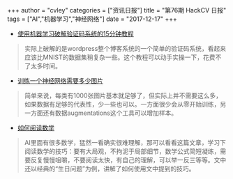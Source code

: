 +++
author = "cvley"
categories = ["资讯日报"]
title = "第76期 HackCV 日报"
tags = ["AI","机器学习","神经网络"]
date = "2017-12-17"
+++

- [使用机器学习破解验证码系统的15分钟教程](https://medium.com/@ageitgey/how-to-break-a-captcha-system-in-15-minutes-with-machine-learning-dbebb035a710?from=hackcv&hmsr=hackcv.com&utm_medium=hackcv.com&utm_source=hackcv.com)

> 实际上破解的是wordpress整个博客系统的一个简单的验证码系统，看起来应该比MNIST的数据集稍复杂一些。这个教程可以动手实操一下，花费不了太多时间。

- [训练一个神经网络需要多少图片](https://petewarden.com/2017/12/14/how-many-images-do-you-need-to-train-a-neural-network/?from=hackcv&hmsr=hackcv.com&utm_medium=hackcv.com&utm_source=hackcv.com)

> 简单来说，每类有1000张图片基本就足够了，但实际上并不需要这么多，如果数据有足够的代表性，少一些也可以。一方面很少会从零开始训练，另一方面还有数据augmentations这个工具可以增加样本。

- [如何阅读数学](http://www.people.vcu.edu/~dcranston/490/handouts/math-read.html?from=hackcv&hmsr=hackcv.com&utm_medium=hackcv.com&utm_source=hackcv.com)

> AI里面有很多数学，猛然一看确实很难理解，那可以看看这篇文章，学习下阅读数学的技巧：要有大局观，不拘泥于局部细节，数学公式简短凝练，需要反复慢慢咀嚼，不要阅读太快，有自己的理解，可以举一反三等等。文中还以经典的“生日问题”为例，讲解了如何使用文中提到的技巧。

